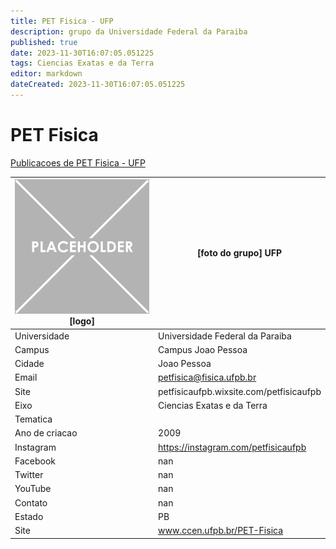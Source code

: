 ```yaml
---
title: PET Fisica - UFP
description: grupo da Universidade Federal da Paraiba
published: true
date: 2023-11-30T16:07:05.051225
tags: Ciencias Exatas e da Terra
editor: markdown
dateCreated: 2023-11-30T16:07:05.051225
---
```


# PET Fisica

[Publicacoes de PET Fisica - UFP](/atividade/142PETFisicaUFP/feed.md)

| ![placeholder.png](/placeholder.png) [logo] | [foto do grupo] UFP         |
| ------------------------------------------- | ------------------------------------------------- |
| Universidade                                | Universidade Federal da Paraiba      |
| Campus                                      | Campus Joao Pessoa            |
| Cidade                                      | Joao Pessoa             |
| Email                                       | petfisica@fisica.ufpb.br             |
| Site                                        | petfisicaufpb.wixsite.com/petfisicaufpb              |
| Eixo                                        | Ciencias Exatas e da Terra              |
| Tematica                                    |           |
| Ano de criacao                              | 2009        |
| Instagram                                   | https://instagram.com/petfisicaufpb         |
| Facebook                                    | nan          |
| Twitter                                     | nan           |
| YouTube                                     | nan           |
| Contato                                     | nan         |
| Estado                                      |  PB            |
| Site                                        | www.ccen.ufpb.br/PET-Fisica |
